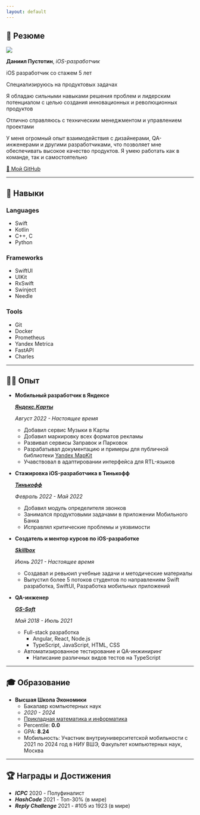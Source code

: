 ```yaml
---
layout: default
---
```


## 👋 Резюме

<img class="profile-picture" src="me.png">

**Даниил Пустотин**, _iOS-разработчик_

iOS разработчик со стажем 5 лет

Специализируюсь на продуктовых задачах

Я обладаю сильными навыками решения проблем и лидерским потенциалом с целью создания инновационных и революционных продуктов

Отлично справляюсь с техническим менеджментом и управлением проектами

У меня огромный опыт взаимодействия с дизайнерами, QA-инженерами и другими разработчиками, что позволяет мне обеспечивать высокое качество продуктов. Я умею работать как в команде, так и самостоятельно

[🐙 Мой GitHub](https://github.com/heartsker)

---

## 💪 Навыки

### Languages

- Swift
- Kotlin
- C++, C
- Python

### Frameworks

- SwiftUI
- UIKit
- RxSwift
- Swinject
- Needle

### Tools

- Git
- Docker
- Prometheus
- Yandex Metrica
- FastAPI
- Charles

---

## 👨‍💻 Опыт

- **Мобильный разработчик в Яндексе**

    [***Яндекс.Карты***](https://maps.yandex.ru)

    *Август 2022 - Настоящее время*

    - Добавил сервис Музыки в Карты
    - Добавил маркировку всех форматов рекламы
    - Развивал сервисы Заправок и Парковок
    - Разрабатывал документацию и примеры для публичной библиотеки [Yandex MapKit](https://yandex.ru/dev/mapkit/doc/en)
    - Учавствовал в адаптировании интерфейса для RTL-языков

- **Стажировка iOS-разработчика в Тинькофф**

    [***Тинькофф***](https://www.tinkoff.ru)

    *Февраль 2022 - Май 2022*

    - Добавил модуль определителя звонков
    - Занимался продуктовыми задачами в приложении Мобильного Банка
    - Исправлял критические проблемы и уязвимости

- **Создатель и ментор курсов по iOS-разработке**

    [***Skillbox***](https://skillbox.ru)

    *Июнь 2021 - Настоящее время*

    - Создавал и ревьюил учебные задачи и методические материалы
    - Выпустил более 5 потоков студентов по направлениям Swift разработка, SwiftUI, Разработка мобильных приложений

- **QA-инженер**

    [***GS-Soft***](https://www.gs-soft.com/CMS/en/)

    *Май 2018 - Июль 2021*

    - Full-stack разработка
      - Angular, React, Node.js
      - TypeScript, JavaScript, HTML, CSS
    - Автоматизированное тестирование и QA-инжиниринг
      - Написание различных видов тестов на TypeScript

---

## 🎓 Образование

- **Высшая Школа Экономики**
    - Бакалавр компьютерных наук
    - *2020 - 2024*
    - [Прикладная математика и информатика](https://www.hse.ru/en/ba/ami/)
    - Percentile: **0.0**
    - GPA: **8.24**
    - Мобильность: Участник внутриуниверситетской мобильности с 2021 по 2024 год в НИУ ВШЭ, Факультет компьютерных наук, Москва

---

## 🏆 Награды и Достижения

- ***ICPC*** 2020 - Полуфиналист
- ***HashCode*** 2021 - Топ-30% (в мире)
- ***Reply Challenge*** 2021 - #105 из 1923 (в мире)
